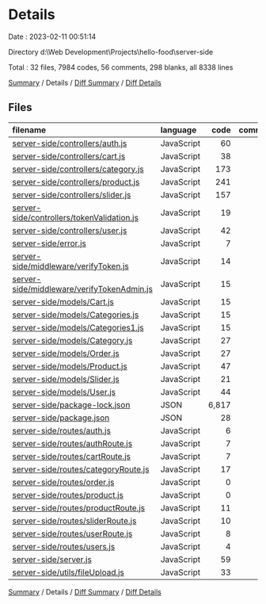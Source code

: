# Details

Date : 2023-02-11 00:51:14

Directory d:\\Web Development\\Projects\\hello-food\\server-side

Total : 32 files,  7984 codes, 56 comments, 298 blanks, all 8338 lines

[Summary](results.md) / Details / [Diff Summary](diff.md) / [Diff Details](diff-details.md)

## Files
| filename | language | code | comment | blank | total |
| :--- | :--- | ---: | ---: | ---: | ---: |
| [server-side/controllers/auth.js](/server-side/controllers/auth.js) | JavaScript | 60 | 1 | 14 | 75 |
| [server-side/controllers/cart.js](/server-side/controllers/cart.js) | JavaScript | 38 | 0 | 13 | 51 |
| [server-side/controllers/category.js](/server-side/controllers/category.js) | JavaScript | 173 | 10 | 39 | 222 |
| [server-side/controllers/product.js](/server-side/controllers/product.js) | JavaScript | 241 | 13 | 42 | 296 |
| [server-side/controllers/slider.js](/server-side/controllers/slider.js) | JavaScript | 157 | 9 | 36 | 202 |
| [server-side/controllers/tokenValidation.js](/server-side/controllers/tokenValidation.js) | JavaScript | 19 | 0 | 4 | 23 |
| [server-side/controllers/user.js](/server-side/controllers/user.js) | JavaScript | 42 | 0 | 20 | 62 |
| [server-side/error.js](/server-side/error.js) | JavaScript | 7 | 0 | 2 | 9 |
| [server-side/middleware/verifyToken.js](/server-side/middleware/verifyToken.js) | JavaScript | 14 | 0 | 4 | 18 |
| [server-side/middleware/verifyTokenAdmin.js](/server-side/middleware/verifyTokenAdmin.js) | JavaScript | 15 | 0 | 4 | 19 |
| [server-side/models/Cart.js](/server-side/models/Cart.js) | JavaScript | 15 | 0 | 4 | 19 |
| [server-side/models/Categories.js](/server-side/models/Categories.js) | JavaScript | 15 | 0 | 5 | 20 |
| [server-side/models/Categories1.js](/server-side/models/Categories1.js) | JavaScript | 15 | 0 | 5 | 20 |
| [server-side/models/Category.js](/server-side/models/Category.js) | JavaScript | 27 | 0 | 4 | 31 |
| [server-side/models/Order.js](/server-side/models/Order.js) | JavaScript | 27 | 0 | 5 | 32 |
| [server-side/models/Product.js](/server-side/models/Product.js) | JavaScript | 47 | 0 | 3 | 50 |
| [server-side/models/Slider.js](/server-side/models/Slider.js) | JavaScript | 21 | 0 | 4 | 25 |
| [server-side/models/User.js](/server-side/models/User.js) | JavaScript | 44 | 0 | 5 | 49 |
| [server-side/package-lock.json](/server-side/package-lock.json) | JSON | 6,817 | 0 | 1 | 6,818 |
| [server-side/package.json](/server-side/package.json) | JSON | 28 | 0 | 1 | 29 |
| [server-side/routes/auth.js](/server-side/routes/auth.js) | JavaScript | 6 | 3 | 6 | 15 |
| [server-side/routes/authRoute.js](/server-side/routes/authRoute.js) | JavaScript | 7 | 4 | 7 | 18 |
| [server-side/routes/cartRoute.js](/server-side/routes/cartRoute.js) | JavaScript | 7 | 0 | 7 | 14 |
| [server-side/routes/categoryRoute.js](/server-side/routes/categoryRoute.js) | JavaScript | 17 | 0 | 8 | 25 |
| [server-side/routes/order.js](/server-side/routes/order.js) | JavaScript | 0 | 0 | 1 | 1 |
| [server-side/routes/product.js](/server-side/routes/product.js) | JavaScript | 0 | 0 | 1 | 1 |
| [server-side/routes/productRoute.js](/server-side/routes/productRoute.js) | JavaScript | 11 | 5 | 9 | 25 |
| [server-side/routes/sliderRoute.js](/server-side/routes/sliderRoute.js) | JavaScript | 10 | 5 | 10 | 25 |
| [server-side/routes/userRoute.js](/server-side/routes/userRoute.js) | JavaScript | 8 | 3 | 6 | 17 |
| [server-side/routes/users.js](/server-side/routes/users.js) | JavaScript | 4 | 0 | 4 | 8 |
| [server-side/server.js](/server-side/server.js) | JavaScript | 59 | 0 | 14 | 73 |
| [server-side/utils/fileUpload.js](/server-side/utils/fileUpload.js) | JavaScript | 33 | 3 | 10 | 46 |

[Summary](results.md) / Details / [Diff Summary](diff.md) / [Diff Details](diff-details.md)